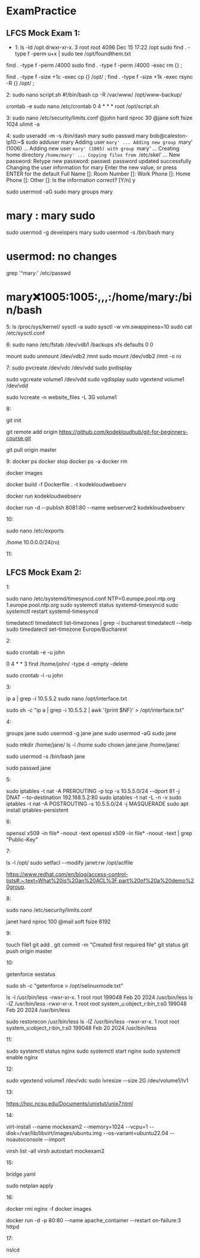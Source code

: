 # ExamPractice

## LFCS Mock Exam 1:

* 1:
ls -ld /opt
drwxr-xr-x. 3 root root 4096 Dec 15 17:22 /opt
sudo find . -type f -perm u+x | sudo tee /opt/foundthem.txt

find . -type f -perm /4000
sudo find . -type f -perm /4000 -exec rm {} \;

find . -type f -size +1c -exec cp {} /opt/ \;
find . -type f -size +1k -exec rsync -R {} /opt/ \;

2:
sudo nano script.sh 
#!/bin/bash
cp -R /var/www/ /opt/www-backup/

crontab -e
sudo nano /etc/crontab
0 4 * * *  root  /opt/script.sh

3: 
sudo nano /etc/security/limits.conf 
@john           hard    nproc          30
@jane           soft    fsize           1024
ulimit -a

4:
sudo useradd -m -s /bin/dash mary
sudo passwd mary
bob@caleston-lp10:~$ sudo adduser mary
Adding user `mary' ...
Adding new group `mary' (1006) ...
Adding new user `mary' (1005) with group `mary' ...
Creating home directory `/home/mary' ...
Copying files from `/etc/skel' ...
New password: 
Retype new password: 
passwd: password updated successfully
Changing the user information for mary
Enter the new value, or press ENTER for the default
        Full Name []: 
        Room Number []: 
        Work Phone []: 
        Home Phone []: 
        Other []: 
Is the information correct? [Y/n] y

sudo usermod -aG sudo mary
groups mary
# mary : mary sudo
sudo usermod -g developers mary
sudo usermod -s /bin/bash mary
# usermod: no changes
grep '^mary:' /etc/passwd
# mary:x:1005:1005:,,,:/home/mary:/bin/bash

5:
ls /proc/sys/kernel/
sysctl -a
sudo sysctl -w vm.swappiness=10
sudo cat /etc/sysctl.conf


6:
sudo nano /etc/fstab
/dev/vdb1 /backups xfs  defaults 0 0 

mount
sudo unmount /dev/vdb2 /mnt
sudo mount /dev/vdb2 /mnt -o ro


7:
sudo pvcreate /dev/vdc /dev/vdd
sudo pvdisplay

sudo vgcreate volume1 /dev/vdd
sudo vgdisplay
sudo vgextend volume1 /dev/vdd

sudo lvcreate -n website_files -L 3G volume1

8:

git init

git remote add origin https://github.com/kodekloudhub/git-for-beginners-course.git

git pull origin master


9:
docker ps
docker stop 
docker ps -a
docker rm

docker images

docker build -f Dockerfile . -t kodekloudwebserv

docker run kodekloudwebserv

docker run -d --publish 8081:80 --name webserver2 kodekloudwebserv


10:

sudo nano /etc/exports

/home 10.0.0.0/24(ro)


11:


## LFCS Mock Exam 2:

1:

sudo nano /etc/systemd/timesyncd.conf
NTP=0.europe.pool.ntp.org 1.europe.pool.ntp.org
sudo systemctl status systemd-timesyncd
sudo systemctl restart systemd-timesyncd


timedatectl
timedatectl list-timezones | grep -i bucharest
timedatectl --help
sudo timedatectl set-timezone Europe/Bucharest

2:

sudo crontab -e -u john

0 4 * * 3 find /home/john/ -type d -empty -delete

sudo crontab -l -u john

3:

ip a | grep -i 10.5.5.2
sudo nano /opt/interface.txt

sudo sh -c "ip a | grep -i 10.5.5.2 | awk '{print $NF}' > /opt/interface.txt"

4:

groups jane
sudo usermod -g jane jane
sudo usermod -aG sudo jane

sudo mkdir /home/jane/
ls -l /home
sudo chown jane:jane /home/jane/

sudo usermod -s /bin/bash jane

sudo passwd jane


5:

sudo iptables -t nat -A PREROUTING -p tcp -s 10.5.5.0/24 --dport 81 -j DNAT --to-destination 192.168.5.2:80
sudo iptables -t nat -L -n -v
sudo iptables -t nat -A POSTROUTING -s 10.5.5.0/24 -j MASQUERADE
sudo apt install iptables-persistent


6:

openssl x509 -in file* -noout -text
openssl x509 -in file* -noout -text | grep "Public-Key"

7:

ls -l /opt/
sudo setfacl --modify janet:rw /opt/aclfile

https://www.redhat.com/en/blog/access-control-lists#:~:text=What%20is%20an%20ACL%3F,part%20of%20a%20demo%20group.

8:

sudo nano /etc/security/limits.conf

janet            hard    nproc           100
@mail            soft    fsize           8192


9:

touch file1
git add .
git commit -m "Created first required file"
git status
git push origin master


10:

getenforce
sestatus

sudo sh -c "getenforce > /opt/selinuxmode.txt"

ls -l /usr/bin/less
-rwxr-xr-x. 1 root root 199048 Feb 20  2024 /usr/bin/less
ls -lZ /usr/bin/less
-rwxr-xr-x. 1 root root system_u:object_r:bin_t:s0 199048 Feb 20  2024 /usr/bin/less

sudo restorecon /usr/bin/less
ls -lZ /usr/bin/less
-rwxr-xr-x. 1 root root system_u:object_r:bin_t:s0 199048 Feb 20  2024 /usr/bin/less

11:

sudo systemctl status nginx
sudo systemctl start nginx
sudo systemctl enable nginx


12:

sudo vgextend volume1 /dev/vdc
sudo lvresize --size 2G /dev/volume1/lv1

13:

https://hpc.ncsu.edu/Documents/unixtut/unix7.html



14:

virt-install --name mockexam2 --memory=1024 --vcpu=1 --disk=/var/lib/libvirt/images/ubuntu.img --os-variant=ubuntu22.04 --noautoconsole --import

virsh list -all
virsh autostart mockexam2

15:

bridge.yaml


sudo netplan apply

16:

docker rmi nginx -f
docker images

docker run -d -p 80:80 --name apache_container --restart on-failure:3 httpd


17:

nslcd



